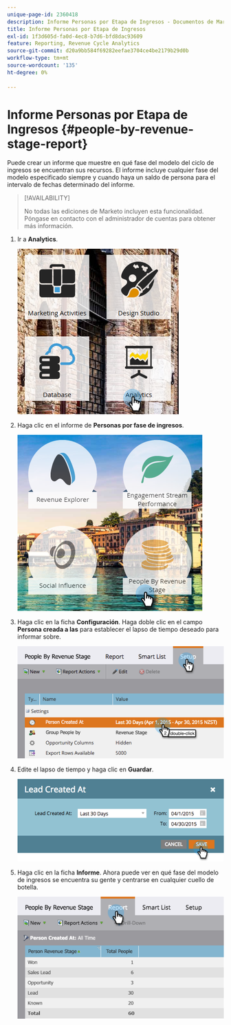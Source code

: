 ```yaml
---
unique-page-id: 2360418
description: Informe Personas por Etapa de Ingresos - Documentos de Marketo - Documentación del Producto
title: Informe Personas por Etapa de Ingresos
exl-id: 1f3d605d-fa0d-4ec8-b7d6-bfd8dac93609
feature: Reporting, Revenue Cycle Analytics
source-git-commit: d20a9bb584f69282eefae3704ce4be2179b29d0b
workflow-type: tm+mt
source-wordcount: '135'
ht-degree: 0%

---
```


# Informe Personas por Etapa de Ingresos {#people-by-revenue-stage-report}

Puede crear un informe que muestre en qué fase del modelo del ciclo de ingresos se encuentran sus recursos. El informe incluye cualquier fase del modelo especificado siempre y cuando haya un saldo de persona para el intervalo de fechas determinado del informe.

>[!AVAILABILITY]
>
>No todas las ediciones de Marketo incluyen esta funcionalidad. Póngase en contacto con el administrador de cuentas para obtener más información.

1. Ir a **Analytics**.

   ![](assets/image2017-3-27-15-3a43-3a55.png)

1. Haga clic en el informe de **Personas por fase de ingresos**.

   ![](assets/image2017-3-27-15-3a46-3a27.png)

1. Haga clic en la ficha **Configuración**. Haga doble clic en el campo **Persona creada a las** para establecer el lapso de tiempo deseado para informar sobre.

   ![](assets/image2017-3-28-8-3a6-3a23.png)

1. Edite el lapso de tiempo y haga clic en **Guardar**.

   ![](assets/image2015-4-29-12-3a11-3a31.png)

1. Haga clic en la ficha **Informe**. Ahora puede ver en qué fase del modelo de ingresos se encuentra su gente y centrarse en cualquier cuello de botella.

   ![](assets/image2017-3-28-8-3a6-3a48.png)
